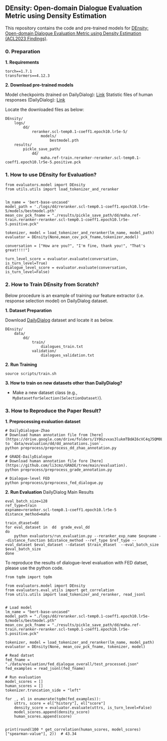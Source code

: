 ## DEnsity: Open-domain Dialogue Evaluation Metric using Density Estimation

This repository contains the code and pre-trained models for [DEnsity: Open-domain Dialogue Evaluation Metric using Density Estimation (ACL2023 Findings)](https://arxiv.org/pdf/2305.04720.pdf).

### 0. Preparation

**1. Requirements**
```
torch==1.7.1
transformers==4.12.3
```

**2. Download pre-trained models**

Model checkpoints (trained on DailyDialog): [Link](TBA)
Statistic files of human responses (DailyDialog): [Link](TBA)

Locate the downloaded files as below:
```
DEnsity/
    logs/
        dd/
            reranker.scl-temp0.1-coeff1.epoch10.lr5e-5/
                models/
                    bestmodel.pth
    results/
        pickle_save_path/
            dd/
                maha.ref-train.reranker-reranker.scl-temp0.1-coeff1.epoch10.lr5e-5.positive.pck
```


### 1. How to use DEnsity for Evaluation?
```
from evaluators.model import DEnsity
from utils.utils import load_tokenizer_and_reranker


lm_name = 'bert-base-uncased'
model_path = './logs/dd/reranker.scl-temp0.1-coeff1.epoch10.lr5e-5/models/bestmodel.pth'
mean_cov_pck_fname = "./results/pickle_save_path/dd/maha.ref-train.reranker-reranker.scl-temp0.1-coeff1.epoch10.lr5e-5.positive.pck"

tokenizer, model = load_tokenizer_and_reranker(lm_name, model_path)
evaluator = DEnsity(None,mean_cov_pck_fname,tokenizer,model)

conversation = ["How are you?", "I'm fine, thank you!", "That's great!!!!"]

turn_level_score = evaluator.evaluate(conversation, is_turn_level=True)
dialogue_level_score = evaluator.evaluate(conversation, is_turn_level=False)
```

### 2. How to Train DEnsity from Scratch?
Below procedure is an example of training our feature extractor (i.e. response selection model) on DailyDialog dataset.

**1. Dataset Preparation**

Download [DailyDialog](https://aclanthology.org/I17-1099/) dataset and locate it as below.

```
DEnsity/
    data/
        dd/
            train/
                dialogues_train.txt
            validation/
                dialogues_validation.txt
```

**2. Run Training**
```
source scripts/train.sh
```

**3. How to train on new datasets other than DailyDialog?**
- Make a new dataset class (e.g., `MyDatasetforSelection(SelectionDataset)`).

### 3. How to Reproduce the Paper Result?

**1. Preprocessing evaluation dataset**
```
# DailyDialogue-Zhao
# Download human annotation file from [here](https://drive.google.com/drive/folders/1Y0Gzvxas3lukmTBdAI6cVC4qJ5QM0LBt) to `data/evaluation/dd/dd_annotations.json`.
python preprocess/preprocess_dd_zhao_annotation.py

# GRADE-DailyDialogue
# Download human annotation file fore [here](https://github.com/li3cmz/GRADE/tree/main/evaluation).
python preprocess/preprocess_grade_annotation.py

# Dialogue-level FED
python preprocess/preprocess_fed_dialogue.py
```

**2. Run Evaluation**
DailyDialog Main Results
```
eval_batch_size=128
ref_type=train
expname=reranker.scl-temp0.1-coeff1.epoch10.lr5e-5
distance_method=maha

train_dtaset=dd
for eval_dataset in  dd  grade_eval_dd
do
    python evaluators/run_evaluation.py --reranker_exp_name $expname --distance_function $distance_method --ref_type $ref_type --eval_dataset $eval_dataset --dataset $train_dtaset  --eval_batch_size $eval_batch_size
done

```

To reproduce the results of dialogue-level evaluation with FED datset, please use the python code.
```
from tqdm import tqdm

from evaluators.model import DEnsity
from evaluators.eval_utils import get_correlation
from utils.utils import load_tokenizer_and_reranker, read_jsonl


# Load model
lm_name = "bert-base-uncased"
model_path = "./logs/dd/reranker.scl-temp0.1-coeff1.epoch10.lr5e-5/models/bestmodel.pth"
mean_cov_pck_fname = "./results/pickle_save_path/dd/maha.ref-train.reranker-reranker.scl-temp0.1-coeff1.epoch10.lr5e-5.positive.pck"

tokenizer, model = load_tokenizer_and_reranker(lm_name, model_path)
evaluator = DEnsity(None, mean_cov_pck_fname, tokenizer, model)

# Read datset
fed_fname = "./data/evaluation/fed_dialogue_overall/test_processed.json"
fed_examples = read_jsonl(fed_fname)

# Run evaluation
model_scores = []
human_scores = []
tokenizer.truncation_side = "left"

for _, el in enumerate(tqdm(fed_examples)):
    uttrs, score = el["history"], el["score"]
    density_score = evaluator.evaluate(uttrs, is_turn_level=False)
    model_scores.append(density_score)
    human_scores.append(score)


print(round(100 * get_correlation(human_scores, model_scores)["spearman-value"], 2))  # 43.34
```